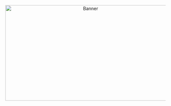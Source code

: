 <p align="center">
  <img src="https://raw.githubusercontent.com/xuhongv/Gokit3-Resource/master/Asset/g3-bg.png" width="520px" height="300px" alt="Banner" />
</p>
 
 
 